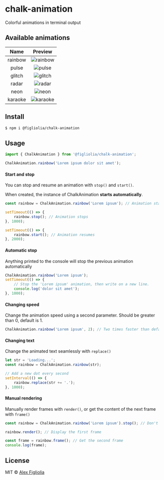 # chalk-animation

Colorful animations in terminal output


## Available animations

|   Name    |                   Preview                  |
|:---------:|:------------------------------------------:|
|  rainbow  | ![rainbow](http://i.imgur.com/napdxdn.gif) |
|   pulse   | ![pulse](http://i.imgur.com/xdaETwr.gif)   |
|   glitch  | ![glitch](http://i.imgur.com/834FJU1.gif)  |
|   radar   | ![radar](http://i.imgur.com/3bFrtRc.gif)   |
|    neon   | ![neon](http://i.imgur.com/YdAAroI.gif)    |
|  karaoke  | ![karaoke](https://i.imgur.com/lG7EF1t.gif)|


## Install

```bash
$ npm i @figliolia/chalk-animation
```


## Usage

```javascript
import { ChalkAnimation } from '@figliolia/chalk-animation';

ChalkAnimation.rainbow('Lorem ipsum dolor sit amet');
```

#### Start and stop

You can stop and resume an animation with `stop()` and `start()`.

When created, the instance of ChalkAnimation **starts automatically**.

```javascript
const rainbow = ChalkAnimation.rainbow('Lorem ipsum'); // Animation starts

setTimeout(() => {
    rainbow.stop(); // Animation stops
}, 1000);

setTimeout(() => {
    rainbow.start(); // Animation resumes
}, 2000);

```

#### Automatic stop

Anything printed to the console will stop the previous animation automatically

```javascript
ChalkAnimation.rainbow('Lorem ipsum');
setTimeout(() => {
    // Stop the 'Lorem ipsum' animation, then write on a new line.
    console.log('dolor sit amet');
}, 1000);
```

#### Changing speed

Change the animation speed using a second parameter. Should be greater than 0, default is 1.

```javascript
ChalkAnimation.rainbow('Lorem ipsum', 2); // Two times faster than default
```

#### Changing text

Change the animated text seamlessly with `replace()`

```javascript
let str = 'Loading...';
const rainbow = ChalkAnimation.rainbow(str);

// Add a new dot every second
setInterval(() => {
	rainbow.replace(str += '.');
}, 1000);
```

#### Manual rendering

Manually render frames with `render()`, or get the content of the next frame with `frame()`

```javascript
const rainbow = ChalkAnimation.rainbow('Lorem ipsum').stop(); // Don't start the animation

rainbow.render(); // Display the first frame

const frame = rainbow.frame(); // Get the second frame
console.log(frame);
```

## License

MIT © [Alex Figliolia](https://github.com/alexfigliolia)

